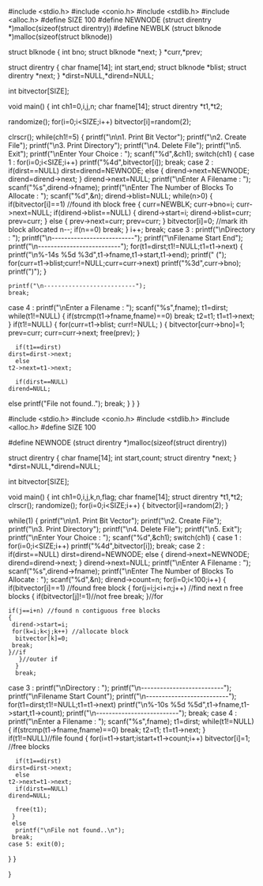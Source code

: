 #include <stdio.h>
#include <conio.h>
#include <stdlib.h>
#include <alloc.h>
#define SIZE 100
#define NEWNODE (struct direntry *)malloc(sizeof(struct direntry))
#define NEWBLK (struct blknode *)malloc(sizeof(struct blknode))

struct blknode
{
  int bno;
  struct blknode *next;
} *curr,*prev;

struct direntry
{
 char fname[14];
 int start,end;
 struct blknode *blist;
struct direntry *next;
}
*dirst=NULL,*dirend=NULL;


int bitvector[SIZE];

void main()
{
int ch1=0,i,j,n;
char fname[14];
struct direntry *t1,*t2;

randomize();
for(i=0;i<SIZE;i++)
  bitvector[i]=random(2);

clrscr();
while(ch1!=5)
{
  printf("\n\n1. Print Bit Vector");
  printf("\n2. Create File");
  printf("\n3. Print Directory");
  printf("\n4. Delete File");
  printf("\n5. Exit");
printf("\nEnter Your Choice : ");
  scanf("%d",&ch1);
  switch(ch1)
  {
   case 1 :
    for(i=0;i<SIZE;i++)
    printf("%4d",bitvector[i]);
    break;
   case 2 :
    if(dirst==NULL)
      dirst=dirend=NEWNODE;
    else
      {
       dirend->next=NEWNODE;
       dirend=dirend->next;
      }
    dirend->next=NULL;
    printf("\nEnter A Filename : ");
    scanf("%s",dirend->fname);
    printf("\nEnter The Number of Blocks To Allocate : ");
    scanf("%d",&n);
    dirend->blist=NULL;
while(n>0)
    {
     if(bitvector[i]==1) //found ith block free
     {
       curr=NEWBLK;
       curr->bno=i; curr->next=NULL;
       if(dirend->blist==NULL)
       { dirend->start=i;
	 dirend->blist=curr;
	 prev=curr;
       }
       else
       { prev->next=curr;
	 prev=curr;
       }
       bitvector[i]=0; //mark ith block allocated
       n--;
       if(n==0)
	 break;
     }
     i++;
break;
  case 3 :
    printf("\nDirectory : ");
    printf("\n--------------------------");
    printf("\nFilename        Start  End");
    printf("\n--------------------------");
    for(t1=dirst;t1!=NULL;t1=t1->next)
    {
     printf("\n%-14s  %5d  %3d",t1->fname,t1->start,t1->end);
     printf(" (");
     for(curr=t1->blist;curr!=NULL;curr=curr->next)
      printf("%3d",curr->bno);
     printf(")");
    }

    printf("\n--------------------------");
    break;
  case 4 :
    printf("\nEnter a Filename : ");
    scanf("%s",fname);
    t1=dirst;
while(t1!=NULL)
    {
      if(strcmp(t1->fname,fname)==0)
	break;
      t2=t1;
      t1=t1->next;
    }
    if(t1!=NULL)
    {
      for(curr=t1->blist; curr!=NULL; )
       { bitvector[curr->bno]=1;
	 prev=curr;
	 curr=curr->next;
	 free(prev);
       }

      if(t1==dirst)
	dirst=dirst->next;
      else
	t2->next=t1->next;

      if(dirst==NULL)
	dirend=NULL;
else
    printf("File not found..");
    break;
  }
}
}



#include <stdio.h>
#include <conio.h>
#include <stdlib.h>
#include <alloc.h>
#define SIZE 100

#define NEWNODE (struct direntry *)malloc(sizeof(struct direntry))

struct direntry
{
char fname[14];
int start,count;
struct direntry *next;
}
*dirst=NULL,*dirend=NULL;

int bitvector[SIZE];

void main()
{
int ch1=0,i,j,k,n,flag;
char fname[14];
struct direntry *t1,*t2;
clrscr();
randomize();
for(i=0;i<SIZE;i++)
{ bitvector[i]=random(2);
}

while(1)
{
  printf("\n\n1. Print Bit Vector");
  printf("\n2. Create File");
  printf("\n3. Print Directory");
  printf("\n4. Delete File");
  printf("\n5. Exit");
  printf("\nEnter Your Choice : ");
  scanf("%d",&ch1);
  switch(ch1)
  {
    case 1 :
      for(i=0;i<SIZE;i++)
	printf("%4d",bitvector[i]);
      break;
    case 2 :
      if(dirst==NULL)
	dirst=dirend=NEWNODE;
      else
      {
	dirend->next=NEWNODE;
	dirend=dirend->next;
      }
      dirend->next=NULL;
      printf("\nEnter A Filename : ");
      scanf("%s",dirend->fname);
      printf("\nEnter The Number of Blocks To Allocate : ");
      scanf("%d",&n);
      dirend->count=n;
      for(i=0;i<100;i++)
      {
       if(bitvector[i]==1) //found free block
       {
	for(j=i;j<i+n;j++) //find next n free blocks
	{
	 if(bitvector[j]!=1)//not free
	  break;
	}//for

	if(j==i+n) //found n contiguous free blocks
	{
	 dirend->start=i;
	 for(k=i;k<j;k++) //allocate block
	  bitvector[k]=0;
	 break;
	}//if
       }//outer if
      }
      break;
  case 3 :
     printf("\nDirectory : ");
     printf("\n--------------------------");
     printf("\nFilename     Start  Count");
     printf("\n--------------------------");
     for(t1=dirst;t1!=NULL;t1=t1->next)
      printf("\n%-10s %5d %5d",t1->fname,t1->start,t1->count);
     printf("\n--------------------------");
     break;
  case 4 :
     printf("\nEnter a Filename : ");
     scanf("%s",fname);
     t1=dirst;
     while(t1!=NULL)
     {
      if(strcmp(t1->fname,fname)==0)
	break;
      t2=t1;
      t1=t1->next;
     }
     if(t1!=NULL)//file found
     {
      for(i=t1->start;i<t1->start+t1->count;i++)
       bitvector[i]=1;  //free blocks

      if(t1==dirst)
	dirst=dirst->next;
      else
	t2->next=t1->next;
      if(dirst==NULL)
	dirend=NULL;

      free(t1);
     }
     else
      printf("\nFile not found..\n");
     break;
    case 5: exit(0);
   }
 }

}
